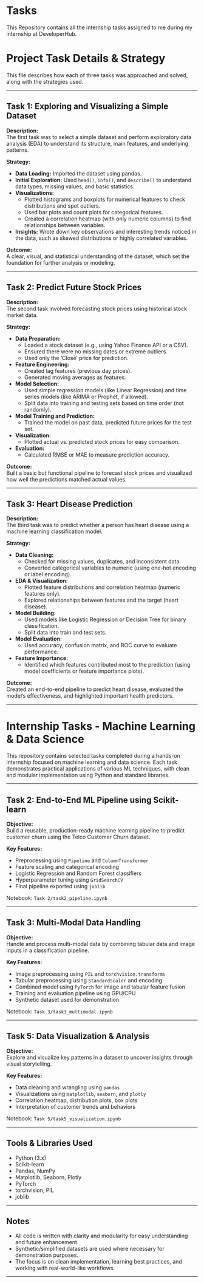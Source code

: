 # Tasks
This Repository contains all the internship tasks assigned to me during  my internship at DeveloperHub.

# Project Task Details & Strategy

This file describes how each of three tasks was approached and solved, along with the strategies used.

---

## **Task 1: Exploring and Visualizing a Simple Dataset**

**Description:**  
The first task was to select a simple dataset and perform exploratory data analysis (EDA) to understand its structure, main features, and underlying patterns.

**Strategy:**  
- **Data Loading:** Imported the dataset using pandas.
- **Initial Exploration:** Used `head()`, `info()`, and `describe()` to understand data types, missing values, and basic statistics.
- **Visualizations:**
  - Plotted histograms and boxplots for numerical features to check distributions and spot outliers.
  - Used bar plots and count plots for categorical features.
  - Created a correlation heatmap (with only numeric columns) to find relationships between variables.
- **Insights:** Wrote down key observations and interesting trends noticed in the data, such as skewed distributions or highly correlated variables.

**Outcome:**  
A clear, visual, and statistical understanding of the dataset, which set the foundation for further analysis or modeling.

---

## **Task 2: Predict Future Stock Prices**

**Description:**  
The second task involved forecasting stock prices using historical stock market data.

**Strategy:**  
- **Data Preparation:**  
  - Loaded a stock dataset (e.g., using Yahoo Finance API or a CSV).
  - Ensured there were no missing dates or extreme outliers.
  - Used only the ‘Close’ price for prediction.
- **Feature Engineering:**  
  - Created lag features (previous day prices).
  - Generated moving averages as features.
- **Model Selection:**  
  - Used simple regression models (like Linear Regression) and time series models (like ARIMA or Prophet, if allowed).
  - Split data into training and testing sets based on time order (not randomly).
- **Model Training and Prediction:**  
  - Trained the model on past data, predicted future prices for the test set.
- **Visualization:**  
  - Plotted actual vs. predicted stock prices for easy comparison.
- **Evaluation:**  
  - Calculated RMSE or MAE to measure prediction accuracy.

**Outcome:**  
Built a basic but functional pipeline to forecast stock prices and visualized how well the predictions matched actual values.

---

## **Task 3: Heart Disease Prediction**

**Description:**  
The third task was to predict whether a person has heart disease using a machine learning classification model.

**Strategy:**  
- **Data Cleaning:**  
  - Checked for missing values, duplicates, and inconsistent data.
  - Converted categorical variables to numeric (using one-hot encoding or label encoding).
- **EDA & Visualization:**  
  - Plotted feature distributions and correlation heatmap (numeric features only).
  - Explored relationships between features and the target (heart disease).
- **Model Building:**  
  - Used models like Logistic Regression or Decision Tree for binary classification.
  - Split data into train and test sets.
- **Model Evaluation:**  
  - Used accuracy, confusion matrix, and ROC curve to evaluate performance.
- **Feature Importance:**  
  - Identified which features contributed most to the prediction (using model coefficients or feature importance plots).

**Outcome:**  
Created an end-to-end pipeline to predict heart disease, evaluated the model’s effectiveness, and highlighted important health predictors.

---
# Internship Tasks - Machine Learning & Data Science

This repository contains selected tasks completed during a hands-on internship focused on machine learning and data science. Each task demonstrates practical applications of various ML techniques, with clean and modular implementation using Python and standard libraries.

---

##  Task 2: End-to-End ML Pipeline using Scikit-learn

**Objective:**  
Build a reusable, production-ready machine learning pipeline to predict customer churn using the Telco Customer Churn dataset.

**Key Features:**
- Preprocessing using `Pipeline` and `ColumnTransformer`
- Feature scaling and categorical encoding
- Logistic Regression and Random Forest classifiers
- Hyperparameter tuning using `GridSearchCV`
- Final pipeline exported using `joblib`

 Notebook: `Task 2/task2_pipeline.ipynb`

---

##  Task 3: Multi-Modal Data Handling

**Objective:**  
Handle and process multi-modal data by combining tabular data and image inputs in a classification pipeline.

**Key Features:**
- Image preprocessing using `PIL` and `torchvision.transforms`
- Tabular preprocessing using `StandardScaler` and encoding
- Combined model using `PyTorch` for image and tabular feature fusion
- Training and evaluation pipeline using GPU/CPU
- Synthetic dataset used for demonstration

 Notebook: `Task 3/task3_multimodal.ipynb`

---

##  Task 5: Data Visualization & Analysis

**Objective:**  
Explore and visualize key patterns in a dataset to uncover insights through visual storytelling.

**Key Features:**
- Data cleaning and wrangling using `pandas`
- Visualizations using `matplotlib`, `seaborn`, and `plotly`
- Correlation heatmap, distribution plots, box plots
- Interpretation of customer trends and behaviors

 Notebook: `Task 5/task5_visualization.ipynb`

---

##  Tools & Libraries Used

- Python (3.x)
- Scikit-learn
- Pandas, NumPy
- Matplotlib, Seaborn, Plotly
- PyTorch
- torchvision, PIL
- joblib

---

##  Notes

- All code is written with clarity and modularity for easy understanding and future enhancement.
- Synthetic/simplified datasets are used where necessary for demonstration purposes.
- The focus is on clean implementation, learning best practices, and working with real-world-like workflows.

---

